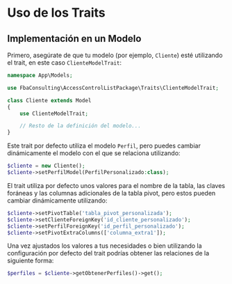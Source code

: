 # Uso de los Traits


## Implementación en un Modelo

Primero, asegúrate de que tu modelo (por ejemplo, `Cliente`) esté utilizando el trait, en este caso `ClienteModelTrait`:

```php
namespace App\Models;

use FbaConsulting\AccessControlListPackage\Traits\ClienteModelTrait;

class Cliente extends Model
{
    use ClienteModelTrait;

    // Resto de la definición del modelo...
}
```
Este trait por defecto utiliza el modelo `Perfil`, pero puedes cambiar dinámicamente el modelo con el que se relaciona utilizando:
```php
$cliente = new Cliente();
$cliente->setPerfilModel(PerfilPersonalizado:class);
```

El trait utiliza por defecto unos valores para el nombre de la tabla, las claves foráneas y las columnas adicionales de la tabla pivot, pero estos pueden cambiar dinámicamente utilizando:
```php
$cliente->setPivotTable('tabla_pivot_personalizada');
$cliente->setClienteForeignKey('id_cliente_personalizado');
$cliente->setPerfilForeignKey('id_perfil_personalizado');
$cliente->setPivotExtraColumns(['columna_extra1']);
```
Una vez ajustados los valores a tus necesidades o bien utilizando la configuración por defecto del trait podrías obtener las relaciones de la siguiente forma:
```php
$perfiles = $cliente->getObtenerPerfiles()->get();
```